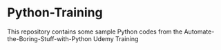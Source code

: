 # Python-Training
This repository contains some sample Python codes from the Automate-the-Boring-Stuff-with-Python Udemy Training
